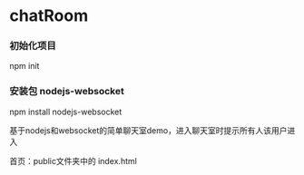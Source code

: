 # chatRoom

### 初始化项目
npm init
### 安装包 nodejs-websocket
npm install nodejs-websocket

基于nodejs和websocket的简单聊天室demo，进入聊天室时提示所有人该用户进入

首页：public文件夹中的 index.html
